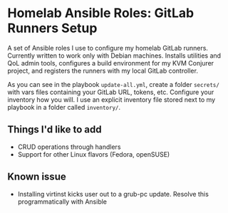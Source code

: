 # Homelab Ansible Roles: GitLab Runners Setup

A set of Ansible roles I use to configure my homelab GitLab runners. Currently written to work only with Debian machines. Installs utilities and QoL admin tools, configures a build environment for my KVM Conjurer project, and registers the runners with my local GitLab controller.

As you can see in the playbook `update-all.yml`, create a folder `secrets/` with vars files containing your GitLab URL, tokens, etc. Configure your inventory how you will. I use an explicit inventory file stored next to my playbook in a folder called `inventory/`.

## Things I'd like to add

* CRUD operations through handlers
* Support for other Linux flavors (Fedora, openSUSE)

## Known issue

* Installing virtinst kicks user out to a grub-pc update. Resolve this programmatically with Ansible
